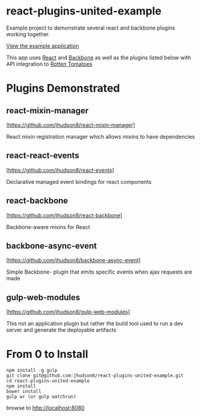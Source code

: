 react-plugins-united-example
============================

Example project to demonstrate several react and backbone plugins working together.

[View the example application](http://jhudson8.github.io/react-plugins-united-example/index.html)

This app uses [React](http://facebook.github.io/react/) and [Backbone](http://backbonejs.org/) as well as the plugins listed below with API integration to [Rotten Tomatoes](http://www.rottentomatoes.com/)


Plugins Demonstrated
============================

react-mixin-manager
------------
[https://github.com/jhudson8/react-mixin-manager]

React mixin registration manager which allows mixins to have dependencies

react-react-events
------------
[https://github.com/jhudson8/react-events]

Declarative managed event bindings for react components

react-backbone
------------
[https://github.com/jhudson8/react-backbone]

Backbone-aware mixins for React

backbone-async-event
------------
[https://github.com/jhudson8/backbone-async-event]

Simple Backbone- plugin that emits specific events when ajax requests are made

gulp-web-modules
------------
[https://github.com/jhudson8/gulp-web-modules]

This not an application plugin but rather the build tool used to run a dev server and generate the deployable artifacts


From 0 to Install
===========================
```
npm install -g gulp
git clone git@github.com:jhudson8/react-plugins-united-example.git
cd react-plugins-united-example
npm install
bower install
gulp wr (or gulp watchrun)
```
browse to [http://localhost:8080](http://localhost:8080)

